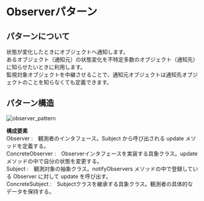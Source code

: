 # Observerパターン

## パターンについて

状態が変化したときにオブジェクトへ通知します。  
あるオブジェクト（通知元）の状態変化を不特定多数のオブジェクト（通知先）に知らせたいときに利用します。  
監視対象オブジェクトを中継させることで、通知元オブジェクトは通知先オブジェクトのことを知らなくても定義できます。  

## パターン構造

![observer_pattern](https://gist.githubusercontent.com/fujimisakari/83be99e9c64405c446842a20f2438f36/raw/d7c5ce307356ff6cd2bca09268780a3543c5f2f3/observer.png)

**構成要素**  
Observer :　観測者のインタフェース。Subject から呼び出される update メソッドを定義する。  
ConcreteObserver :　Observerインタフェースを実装する具象クラス。update メソッドの中で自分の状態を変更する。  
Subject :　観測対象の抽象クラス。notifyObservers メソッドの中で登録している Observer に対して update を呼び出す。  
ConcreteSubject	:　Subjectクラスを継承する具象クラス。観測者の具体的なデータを保持する。  
